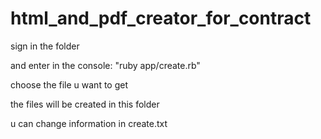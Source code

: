 # html_and_pdf_creator_for_contract

sign in the folder

and enter in the console:
"ruby app/create.rb"

choose the file u want to get

the files will be created in this folder

u can change information in create.txt
